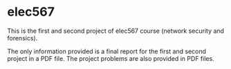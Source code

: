 # elec567

This is the first and second project of elec567 course (network security and forensics).

The only information provided is a final report for the first and second project in a PDF file.
The project problems are also provided in PDF files.
